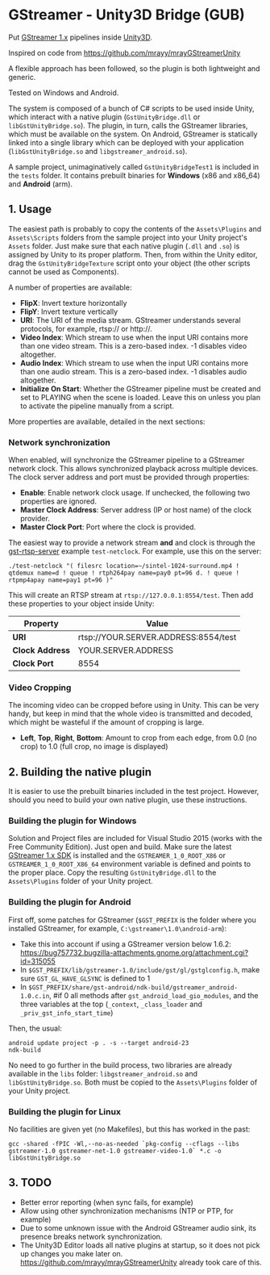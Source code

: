 # GStreamer - Unity3D Bridge (GUB)

Put [GStreamer 1.x](http://gstreamer.freedesktop.org) pipelines inside [Unity3D](http://www.unity3d.com).

Inspired on code from https://github.com/mrayy/mrayGStreamerUnity

A flexible approach has been followed, so the plugin is both lightweight and generic.

Tested on Windows and Android.

The system is composed of a bunch of C# scripts to be used inside Unity, which interact with a native plugin (`GstUnityBridge.dll` or `libGstUnityBridge.so`).
The plugin, in turn, calls the GStreamer libraries, which must be available on the system.
On Android, GStreamer is statically linked into a single library which can be deployed with your application (`libGstUnityBridge.so` and `libgstreamer_android.so`).

A sample project, unimaginatively called `GstUnityBridgeTest1` is included in the `tests` folder.
It contains prebuilt binaries for **Windows** (x86 and x86_64) and **Android** (arm).

## 1. Usage

The easiest path is probably to copy the contents of the `Assets\Plugins` and `Assets\Scripts` folders from the sample project
into your Unity project's `Assets` folder. Just make sure that each native plugin (`.dll` and `.so`) is assigned by Unity to its proper platform.
Then, from within the Unity editor, drag the `GstUnityBridgeTexture` script onto your object (the other scripts cannot be used as Components).

A number of properties are available:

  - **FlipX**: Invert texture horizontally
  - **FlipY**: Invert texture vertically
  - **URI**: The URI of the media stream. GStreamer understands several protocols, for example, rtsp:// or http://.
  - **Video Index**: Which stream to use when the input URI contains more than one video stream. This is a zero-based index. -1 disables video altogether.
  - **Audio Index**: Which stream to use when the input URI contains more than one audio stream. This is a zero-based index. -1 disables audio altogether.
  - **Initialize On Start**: Whether the GStreamer pipeline must be created and set to PLAYING when the scene is loaded. Leave this on unless you plan to activate the pipeline manually from a script.

More properties are available, detailed in the next sections:

### Network synchronization

When enabled, will synchronize the GStreamer pipeline to a GStreamer network clock.
This allows synchronized playback across multiple devices. The clock server address and port must be provided through properties:

  - **Enable**: Enable network clock usage. If unchecked, the following two properties are ignored.
  - **Master Clock Address**: Server address (IP or host name) of the clock provider.
  - **Master Clock Port**: Port where the clock is provided.

The easiest way to provide a network stream **and** and clock is through the [gst-rtsp-server](http://cgit.freedesktop.org/gstreamer/gst-rtsp-server/) example `test-netclock`.
For example, use this on the server:

```
./test-netclock "( filesrc location=~/sintel-1024-surround.mp4 ! qtdemux name=d ! queue ! rtph264pay name=pay0 pt=96 d. ! queue ! rtpmp4apay name=pay1 pt=96 )"
```

This will create an RTSP stream at `rtsp://127.0.0.1:8554/test`. Then add these properties to your object inside Unity:

  | Property          | Value |
  | ----------------- | ----- |
  | **URI**           | rtsp://YOUR.SERVER.ADDRESS:8554/test |
  | **Clock Address** | YOUR.SERVER.ADDRESS |
  | **Clock Port**    | 8554 |

### Video Cropping

The incoming video can be cropped before using in Unity.
This can be very handy, but keep in mind that the whole video is transmitted and decoded, which might be wasteful if the amount of cropping is large.

  - **Left**, **Top**, **Right**, **Bottom**: Amount to crop from each edge, from 0.0 (no crop) to 1.0 (full crop, no image is displayed)

## 2. Building the native plugin
It is easier to use the prebuilt binaries included in the test project. However, should you need to build your own native plugin, use these instructions.

### Building the plugin for Windows
Solution and Project files are included for Visual Studio 2015 (works with the Free Community Edition). Just open and build.
Make sure the latest [GStreamer 1.x SDK](http://gstreamer.freedesktop.org/data/pkg/windows/) is installed and the
`GSTREAMER_1_0_ROOT_X86` or `GSTREAMER_1_0_ROOT_X86_64` environment variable is defined and points to the proper place.
Copy the resulting `GstUnityBridge.dll` to the `Assets\Plugins` folder of your Unity project.

### Building the plugin for Android
First off, some patches for GStreamer (`$GST_PREFIX` is the folder where you installed GStreamer, for example, `C:\gstreamer\1.0\android-arm`):

- Take this into account if using a GStreamer version below 1.6.2: https://bug757732.bugzilla-attachments.gnome.org/attachment.cgi?id=315055
- In `$GST_PREFIX/lib/gstreamer-1.0/include/gst/gl/gstglconfig.h`, make sure `GST_GL_HAVE_GLSYNC` is defined to 1
- In `$GST_PREFIX/share/gst-android/ndk-build/gstreamer_android-1.0.c.in`, #if 0 all methods after `gst_android_load_gio_modules`, and the three variables at the top (`_context`, `_class_loader` and `_priv_gst_info_start_time`)

Then, the usual:

```
android update project -p . -s --target android-23
ndk-build
```

No need to go further in the build process, two libraries are already available in the `libs` folder: `libgstreamer_android.so` and `libGstUnityBridge.so`.
Both must be copied to the `Assets\Plugins` folder of your Unity project.

### Building the plugin for Linux
No facilities are given yet (no Makefiles), but this has worked in the past:

```
gcc -shared -fPIC -Wl,--no-as-needed `pkg-config --cflags --libs gstreamer-1.0 gstreamer-net-1.0 gstreamer-video-1.0` *.c -o libGstUnityBridge.so
```

## 3. TODO

- Better error reporting (when sync fails, for example)
- Allow using other synchronization mechanisms (NTP or PTP, for example)
- Due to some unknown issue with the Android GStreamer audio sink, its presence breaks network synchronization.
- The Unity3D Editor loads all native plugins at startup, so it does not pick up changes you make later on. https://github.com/mrayy/mrayGStreamerUnity already took care of this.
